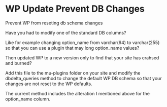 WP Update Prevent DB Changes
============================

Prevent WP from reseting db schema changes

Have you had to modify one of the standard DB columns?

Like for example changing option_name from varchar(64) to varchar(255) so that you can use a plugin that may
long option_name values?

Then updated WP to a new version only to find that your site has crahsed and burned?

Add this file to the mu-plugins folder on your site and modify the dbdelta_queries method to change the default
WP DB schema so that your changes are not reset to the WP defaults.

The current method includes the alteration I mentioned above for the option_name column.
